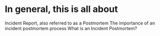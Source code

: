 # In general, this is all about

Incident Report, also referred to as a Postmortem
The importance of an incident postmortem process
What is an Incident Postmortem?
